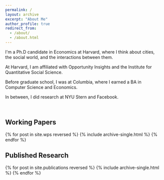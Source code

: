 ```yaml
---
permalink: /
layout: archive
excerpt: "About Me"
author_profile: true
redirect_from: 
  - /about/
  - /about.html
---
```

I'm a Ph.D candidate in Economics at Harvard, where I think about cities, the social world, and the interactions between them. 

At Harvard, I am affiliated with Opportunity Insights and the Institute for Quantitative Social Science.

Before graduate school, I was at Columbia, where I earned a BA in Computer Science and Economics. 

In between, I did research at NYU Stern and Facebook.

<br>

Working Papers
------
{% for post in site.wps reversed %}
  {% include archive-single.html %}
{% endfor %}

Published Research
------
{% for post in site.publications reversed %}
  {% include archive-single.html %}
{% endfor %}
<br>
